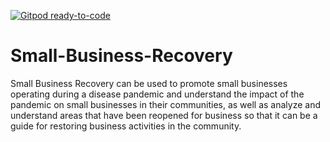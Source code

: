 [![Gitpod ready-to-code](https://img.shields.io/badge/Gitpod-ready--to--code-blue?logo=gitpod)](https://gitpod.io/#https://github.com/KOSASIH/Small-Business-Recovery)

# Small-Business-Recovery
Small Business Recovery can be used to promote small businesses operating during a disease pandemic and understand the impact of the pandemic on small businesses in their communities, as well as analyze and understand areas that have been reopened for business so that it can be a guide for restoring business activities in the community.
